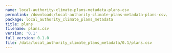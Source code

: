 ```yaml
---
name: local-authority-climate-plans-metadata-plans-csv
permalink: /downloads/local-authority-climate-plans-metadata-plans-csv/0_1
package: local_authority_climate_plans_metadata
title: plans
filename: plans.csv
version: '0.1'
full_version: 0.1.0
file: /data/local_authority_climate_plans_metadata/0.1/plans.csv
---
```

